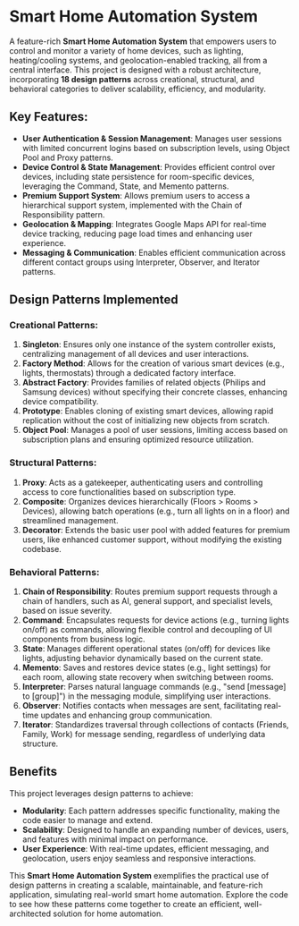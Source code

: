 # Smart Home Automation System

A feature-rich **Smart Home Automation System** that empowers users to control and monitor a variety of home devices, such as lighting, heating/cooling systems, and geolocation-enabled tracking, all from a central interface. This project is designed with a robust architecture, incorporating **18 design patterns** across creational, structural, and behavioral categories to deliver scalability, efficiency, and modularity.

## Key Features:
- **User Authentication & Session Management**: Manages user sessions with limited concurrent logins based on subscription levels, using Object Pool and Proxy patterns.
- **Device Control & State Management**: Provides efficient control over devices, including state persistence for room-specific devices, leveraging the Command, State, and Memento patterns.
- **Premium Support System**: Allows premium users to access a hierarchical support system, implemented with the Chain of Responsibility pattern.
- **Geolocation & Mapping**: Integrates Google Maps API for real-time device tracking, reducing page load times and enhancing user experience.
- **Messaging & Communication**: Enables efficient communication across different contact groups using Interpreter, Observer, and Iterator patterns.

## Design Patterns Implemented

### Creational Patterns:
1. **Singleton**: Ensures only one instance of the system controller exists, centralizing management of all devices and user interactions.
2. **Factory Method**: Allows for the creation of various smart devices (e.g., lights, thermostats) through a dedicated factory interface.
3. **Abstract Factory**: Provides families of related objects (Philips and Samsung devices) without specifying their concrete classes, enhancing device compatibility.
4. **Prototype**: Enables cloning of existing smart devices, allowing rapid replication without the cost of initializing new objects from scratch.
5. **Object Pool**: Manages a pool of user sessions, limiting access based on subscription plans and ensuring optimized resource utilization.

### Structural Patterns:
1. **Proxy**: Acts as a gatekeeper, authenticating users and controlling access to core functionalities based on subscription type.
2. **Composite**: Organizes devices hierarchically (Floors > Rooms > Devices), allowing batch operations (e.g., turn all lights on in a floor) and streamlined management.
3. **Decorator**: Extends the basic user pool with added features for premium users, like enhanced customer support, without modifying the existing codebase.

### Behavioral Patterns:
1. **Chain of Responsibility**: Routes premium support requests through a chain of handlers, such as AI, general support, and specialist levels, based on issue severity.
2. **Command**: Encapsulates requests for device actions (e.g., turning lights on/off) as commands, allowing flexible control and decoupling of UI components from business logic.
3. **State**: Manages different operational states (on/off) for devices like lights, adjusting behavior dynamically based on the current state.
4. **Memento**: Saves and restores device states (e.g., light settings) for each room, allowing state recovery when switching between rooms.
5. **Interpreter**: Parses natural language commands (e.g., "send [message] to [group]") in the messaging module, simplifying user interactions.
6. **Observer**: Notifies contacts when messages are sent, facilitating real-time updates and enhancing group communication.
7. **Iterator**: Standardizes traversal through collections of contacts (Friends, Family, Work) for message sending, regardless of underlying data structure.

## Benefits
This project leverages design patterns to achieve:
- **Modularity**: Each pattern addresses specific functionality, making the code easier to manage and extend.
- **Scalability**: Designed to handle an expanding number of devices, users, and features with minimal impact on performance.
- **User Experience**: With real-time updates, efficient messaging, and geolocation, users enjoy seamless and responsive interactions.

This **Smart Home Automation System** exemplifies the practical use of design patterns in creating a scalable, maintainable, and feature-rich application, simulating real-world smart home automation. Explore the code to see how these patterns come together to create an efficient, well-architected solution for home automation.
